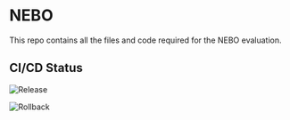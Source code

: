 # NEBO

This repo contains all the files and code required for the NEBO evaluation.

## CI/CD Status

![Release](https://github.com/adolfcg/nebo/actions/workflows/release.yml/badge.svg?branch=main)

![Rollback](https://github.com/adolfcg/nebo/actions/workflows/rollback.yml/badge.svg?branch=main)
